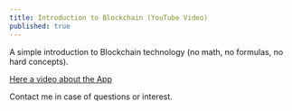 ```yaml
---
title: Introduction to Blockchain (YouTube Video)
published: true
---
```

A simple introduction to Blockchain technology (no math, no formulas, no hard concepts).

[Here a video about the App](https://www.youtube.com/watch?v=4uX7MkNeRsI&t=737s)

Contact me in case of questions or interest.
